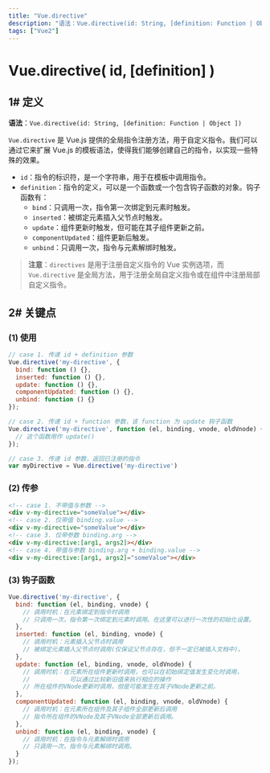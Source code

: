 ```yaml
---
title: "Vue.directive"
description: "语法：Vue.directive(id: String, [definition: Function | Object ])"
tags: ["Vue2"]
---
```


# Vue.directive( id, [definition] )

## 1# 定义

**语法**：`Vue.directive(id: String, [definition: Function | Object ])` 

`Vue.directive` 是 Vue.js 提供的全局指令注册方法，用于自定义指令。我们可以通过它来扩展 Vue.js 的模板语法，使得我们能够创建自己的指令，以实现一些特殊的效果。 

- `id`：指令的标识符，是一个字符串，用于在模板中调用指令。
- `definition`：指令的定义，可以是一个函数或一个包含钩子函数的对象。钩子函数有：
  - `bind`：只调用一次，指令第一次绑定到元素时触发。
  - `inserted`：被绑定元素插入父节点时触发。
  - `update`：组件更新时触发，但可能在其子组件更新之前。
  - `componentUpdated`：组件更新后触发。
  - `unbind`：只调用一次，指令与元素解绑时触发。

> **注意**：`directives` 是用于注册自定义指令的 Vue 实例选项，而 `Vue.directive` 是全局方法，用于注册全局自定义指令或在组件中注册局部自定义指令。 

## 2# 关键点

### (1) 使用

```js
// case 1. 传递 id + definition 参数
Vue.directive('my-directive', {
  bind: function () {},
  inserted: function () {},
  update: function () {},
  componentUpdated: function () {},
  unbind: function () {}
});

// case 2. 传递 id + function 参数，该 function 为 update 钩子函数
Vue.directive('my-directive', function (el, binding, vnode, oldVnode) {
  // 这个函数用作 update()
});

// case 3. 传递 id 参数，返回已注册的指令
var myDirective = Vue.directive('my-directive')
```

### (2) 传参

```html
<!-- case 1. 不带值与参数 -->
<div v-my-directive="someValue"></div>
<!-- case 2. 仅带值 binding.value -->
<div v-my-directive="someValue"></div>
<!-- case 3. 仅带参数 binding.arg -->
<div v-my-directive:[arg1, args2]></div>
<!-- case 4. 带值与参数 binding.arg + binding.value -->
<div v-my-directive:[arg1, args2]="someValue"></div>
```

### (3) 钩子函数

```js
Vue.directive('my-directive', {
  bind: function (el, binding, vnode) {
    // 调用时机：在元素绑定到指令时调用
    // 只调用一次，指令第一次绑定到元素时调用。在这里可以进行一次性的初始化设置。
  },
  inserted: function (el, binding, vnode) {
    // 调用时机：元素插入父节点时调用
    // 被绑定元素插入父节点时调用(仅保证父节点存在，但不一定已被插入文档中)。
  },
  update: function (el, binding, vnode, oldVnode) {
    // 调用时机：在元素所在组件更新时调用，也可以在初始绑定值发生变化时调用，
    //           可以通过比较新旧值来执行相应的操作
    // 所在组件的VNode更新时调用，但是可能发生在其子VNode更新之前。
  },
  componentUpdated: function (el, binding, vnode, oldVnode) {
    // 调用时机：在元素所在组件及其子组件全部更新后调用
    // 指令所在组件的VNode及其子VNode全部更新后调用。
  },
  unbind: function (el, binding, vnode) {
    // 调用时机：在指令与元素解绑时调用
    // 只调用一次，指令与元素解绑时调用。
  }
});
```